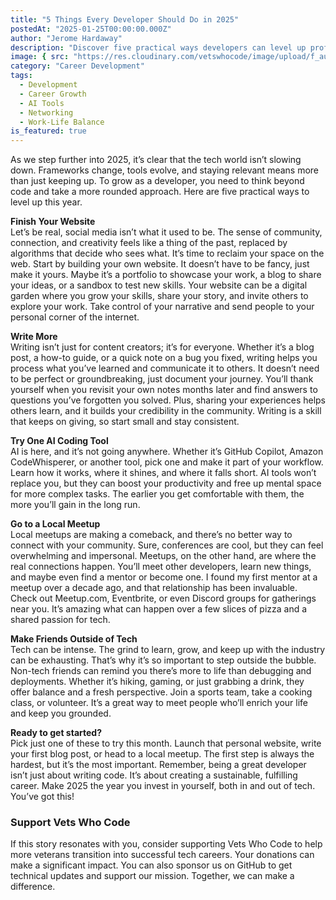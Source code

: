 ```yaml
---
title: "5 Things Every Developer Should Do in 2025"
postedAt: "2025-01-25T00:00:00.000Z"
author: "Jerome Hardaway"
description: "Discover five practical ways developers can level up professionally and personally in 2025, from building a personal website to making friends outside of tech."
image: { src: "https://res.cloudinary.com/vetswhocode/image/upload/f_auto,q_auto,g_auto/v1737784630/dev-2025_bhpafr.jpg" }
category: "Career Development"
tags:
  - Development
  - Career Growth
  - AI Tools
  - Networking
  - Work-Life Balance
is_featured: true
---
```


As we step further into 2025, it’s clear that the tech world isn’t slowing down. Frameworks change, tools evolve, and staying relevant means more than just keeping up. To grow as a developer, you need to think beyond code and take a more rounded approach. Here are five practical ways to level up this year.

**Finish Your Website**  
Let’s be real, social media isn’t what it used to be. The sense of community, connection, and creativity feels like a thing of the past, replaced by algorithms that decide who sees what. It’s time to reclaim your space on the web. Start by building your own website. It doesn’t have to be fancy, just make it yours. Maybe it’s a portfolio to showcase your work, a blog to share your ideas, or a sandbox to test new skills. Your website can be a digital garden where you grow your skills, share your story, and invite others to explore your work. Take control of your narrative and send people to your personal corner of the internet.

**Write More**  
Writing isn’t just for content creators; it’s for everyone. Whether it’s a blog post, a how-to guide, or a quick note on a bug you fixed, writing helps you process what you’ve learned and communicate it to others. It doesn’t need to be perfect or groundbreaking, just document your journey. You’ll thank yourself when you revisit your own notes months later and find answers to questions you’ve forgotten you solved. Plus, sharing your experiences helps others learn, and it builds your credibility in the community. Writing is a skill that keeps on giving, so start small and stay consistent.

**Try One AI Coding Tool**  
AI is here, and it’s not going anywhere. Whether it’s GitHub Copilot, Amazon CodeWhisperer, or another tool, pick one and make it part of your workflow. Learn how it works, where it shines, and where it falls short. AI tools won’t replace you, but they can boost your productivity and free up mental space for more complex tasks. The earlier you get comfortable with them, the more you’ll gain in the long run.

**Go to a Local Meetup**  
Local meetups are making a comeback, and there’s no better way to connect with your community. Sure, conferences are cool, but they can feel overwhelming and impersonal. Meetups, on the other hand, are where the real connections happen. You’ll meet other developers, learn new things, and maybe even find a mentor or become one. I found my first mentor at a meetup over a decade ago, and that relationship has been invaluable. Check out Meetup.com, Eventbrite, or even Discord groups for gatherings near you. It’s amazing what can happen over a few slices of pizza and a shared passion for tech.

**Make Friends Outside of Tech**  
Tech can be intense. The grind to learn, grow, and keep up with the industry can be exhausting. That’s why it’s so important to step outside the bubble. Non-tech friends can remind you there’s more to life than debugging and deployments. Whether it’s hiking, gaming, or just grabbing a drink, they offer balance and a fresh perspective. Join a sports team, take a cooking class, or volunteer. It’s a great way to meet people who’ll enrich your life and keep you grounded.

**Ready to get started?**  
Pick just one of these to try this month. Launch that personal website, write your first blog post, or head to a local meetup. The first step is always the hardest, but it’s the most important. Remember, being a great developer isn’t just about writing code. It’s about creating a sustainable, fulfilling career. Make 2025 the year you invest in yourself, both in and out of tech. You’ve got this!

### Support Vets Who Code

If this story resonates with you, consider supporting Vets Who Code to help more veterans transition into successful tech careers. Your donations can make a significant impact. You can also sponsor us on GitHub to get technical updates and support our mission. Together, we can make a difference.